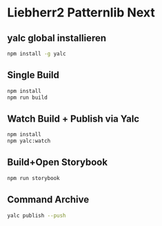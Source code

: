 # Liebherr2 Patternlib Next

## yalc global installieren

```bash
npm install -g yalc
```

## Single Build 

```bash
npm install
npm run build
```

## Watch Build + Publish via Yalc

```bash
npm install
npm yalc:watch
```

## Build+Open Storybook

```bash
npm run storybook
```

## Command Archive

```bash
yalc publish --push
```
